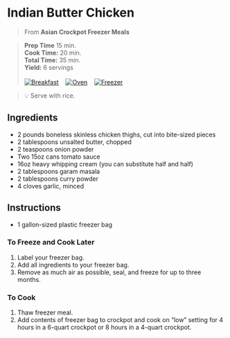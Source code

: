 
# Indian Butter Chicken

> From **Asian Crockpot Freezer Meals**

> **Prep Time** 15 min.<br>
**Cook Time:** 20 min.<br>
**Total Time:** 35 min.<br>
**Yield:** 6 servings<br> <br>
[![Breakfast](https://img.shields.io/badge/Meal_Type-Snack-blue)](#) &nbsp;&nbsp;
[![Oven](https://img.shields.io/badge/Cooking_Method-Oven-green)](#) &nbsp;&nbsp;
[![Freezer](https://img.shields.io/badge/Is_Freezer_Meal-True-black)](#)

> :bulb: Serve with rice.

## Ingredients

- 2 pounds boneless skinless chicken thighs, cut into bite-sized pieces
- 2 tablespoons unsalted butter, chopped
- 2 teaspoons onion powder
- Two 15oz cans tomato sauce
- 16oz heavy whipping cream (you can substitute half and half)
- 2 tablespoons garam masala
- 2 tablespoons curry powder
- 4 cloves garlic, minced

## Instructions

- 1 gallon-sized plastic freezer bag

### To Freeze and Cook Later

1. Label your freezer bag.
2. Add all ingredients to your freezer bag.
3. Remove as much air as possible, seal, and freeze for up to three months.

### To Cook

1. Thaw freezer meal.
2. Add contents of freezer bag to crockpot and cook on “low” setting for 4
hours in a 6-quart crockpot or 8 hours in a 4-quart crockpot. 